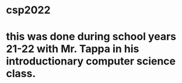 # csp2022
# this was done during school years 21-22 with Mr. Tappa in his introductionary computer science class.
